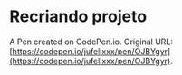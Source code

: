 # Recriando projeto

A Pen created on CodePen.io. Original URL: [https://codepen.io/jufelixxx/pen/OJBYgyr](https://codepen.io/jufelixxx/pen/OJBYgyr).

